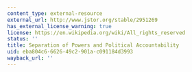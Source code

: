 ```yaml
---
content_type: external-resource
external_url: http://www.jstor.org/stable/2951269
has_external_license_warning: true
license: https://en.wikipedia.org/wiki/All_rights_reserved
status: ''
title: Separation of Powers and Political Accountability
uid: eba804c6-6626-49c2-901a-c091184d3993
wayback_url: ''
---
```

